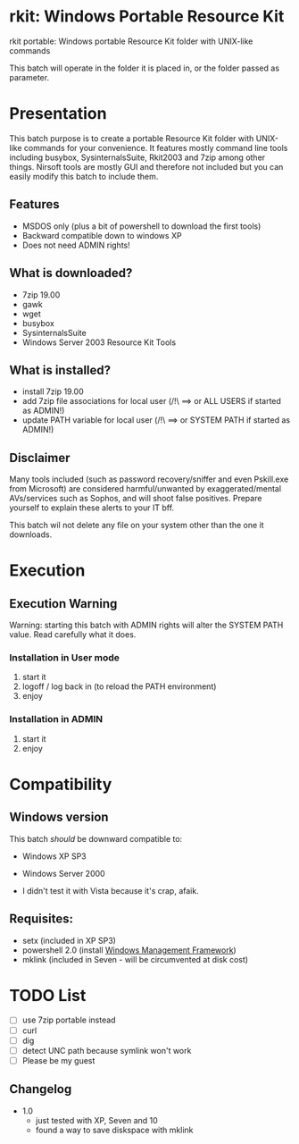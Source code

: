 # rkit: Windows Portable Resource Kit
rkit portable: Windows portable Resource Kit folder with UNIX-like commands

This batch will operate in the folder it is placed in, or the folder passed as parameter.


# Presentation
This batch purpose is to create a portable Resource Kit folder with UNIX-like commands for your convenience.
It features mostly command line tools including busybox, SysinternalsSuite, Rkit2003 and 7zip among other things.
Nirsoft tools are mostly GUI and therefore not included but you can easily modify this batch to include them.

## Features
* MSDOS only (plus a bit of powershell to download the first tools)
* Backward compatible down to windows XP
* Does not need ADMIN rights!

## What is downloaded?
- 7zip 19.00
- gawk 
- wget
- busybox
- SysinternalsSuite
- Windows Server 2003 Resource Kit Tools

## What is installed?
+ install 7zip 19.00
+ add 7zip file associations for local user  (/!\ ==> or ALL USERS   if started as ADMIN!)
+ update PATH variable for local user        (/!\ ==> or SYSTEM PATH if started as ADMIN!)

## Disclaimer
Many tools included (such as password recovery/sniffer and even Pskill.exe from Microsoft) are considered 
harmful/unwanted by exaggerated/mental AVs/services such as Sophos, and will shoot false positives.
Prepare yourself to explain these alerts to your IT bff.

This batch wil not delete any file on your system other than the one it downloads.


# Execution

## Execution Warning
Warning: starting this batch with ADMIN rights will alter the SYSTEM PATH value. Read carefully what it does.

### Installation in User mode
1. start it
2. logoff / log back in (to reload the PATH environment)
3. enjoy

### Installation in ADMIN
1. start it
2. enjoy


# Compatibility

## Windows version
This batch *should* be downward compatible to:
* Windows XP SP3
* Windows Server 2000

* I didn't test it with Vista because it's crap, afaik.

## Requisites: 
* setx (included in XP SP3)
* powershell 2.0 (install [Windows Management Framework](https://support.microsoft.com/en-us/help/968929/))
* mklink (included in Seven - will be circumvented at disk cost)


# TODO List
* [ ] use 7zip portable instead
* [ ] curl
* [ ] dig
* [ ] detect UNC path because symlink won't work
* [ ] Please be my guest

Changelog
---------
* 1.0
  * just tested with XP, Seven and 10
  * found a way to save diskspace with mklink

